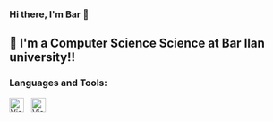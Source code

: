 ### Hi there, I'm Bar 👋 


## 🌱 I'm a Computer Science Science at Bar Ilan university!!


### Languages and Tools:

<img align="left" alt="Visual Studio Code" width="26px" src="https://cdn.jsdelivr.net/gh/devicons/devicon/icons/vscode/vscode-original.svg" style="padding-right:10px;" />
<img align="left" alt="Visual Studio Code" width="26px" src="https://simple.wikipedia.org/wiki/C_(programming_language)#/media/File:C_Programming_Language.svg" style="padding-right:10px;" />
